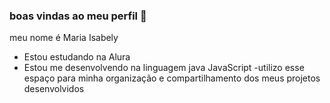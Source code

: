 ### boas vindas ao meu perfil 💙

meu nome é Maria Isabely 

- Estou estudando na Alura
- Estou me desenvolvendo na linguagem java JavaScript
-utilizo esse espaço para minha organização e compartilhamento dos meus projetos desenvolvidos 
